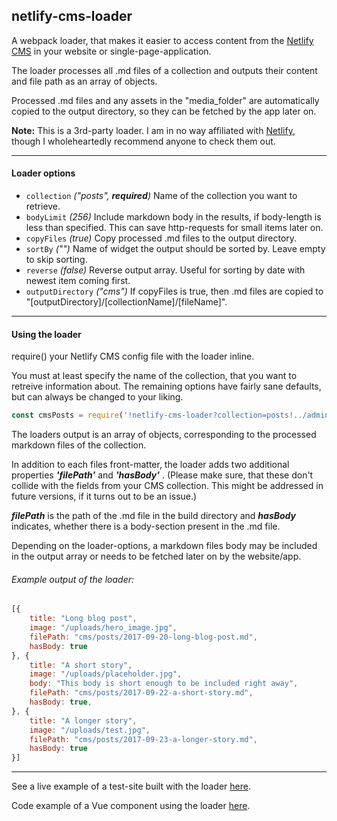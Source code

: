 ## netlify-cms-loader

A webpack loader, that makes it easier to access content from the [Netlify CMS](https://www.netlifycms.org/) in your website or single-page-application.

The loader processes all .md files of a collection and outputs their content and file path as an array of objects.

Processed .md files and any assets in the "media_folder" are automatically copied to the output directory, so they can be fetched by the app later on.

**Note:** This is a 3rd-party loader. I am in no way affiliated with [Netlify](https://www.netlify.com/), though I wholeheartedly recommend anyone to check them out.

---
#### Loader options

* ```collection``` *("posts", **required**)* Name of the collection you want to retrieve.
* ```bodyLimit``` *(256)* Include markdown body in the results, if body-length is less than specified. This can save http-requests for small items later on.
* ```copyFiles``` *(true)* Copy processed .md files to the output directory.
* ```sortBy``` *("")* Name of widget the output should be sorted by. Leave empty to skip sorting.
* ```reverse``` *(false)* Reverse output array. Useful for sorting by date with newest item coming first.
* ```outputDirectory``` *("cms")* If copyFiles is true, then .md files are copied to "[outputDirectory]/[collectionName]/[fileName]".

---
#### Using the loader
require() your Netlify CMS config file with the loader inline.

You must at least specify the name of the collection, that you want to retreive information about. The remaining options have fairly sane defaults, but can always be changed to your liking.

```javascript
const cmsPosts = require('!netlify-cms-loader?collection=posts!../admin/config.yml')
```

The loaders output is an array of objects, corresponding to the processed markdown files of the collection.

In addition to each files front-matter, the loader adds two additional properties ***'filePath'*** and ***'hasBody'*** . (Please make sure, that these don't collide with the fields from your CMS collection. This might be addressed in future versions, if it turns out to be an issue.)

***filePath*** is the path of the .md file in the build directory and ***hasBody*** indicates, whether there is a body-section present in the .md file.

Depending on the loader-options, a markdown files body may be included in the output array or needs to be fetched later on by the website/app.

###### Example output of the loader:
```javascript
[{
	title: "Long blog post",
	image: "/uploads/hero_image.jpg",
	filePath: "cms/posts/2017-09-20-long-blog-post.md",
	hasBody: true
}, {
	title: "A short story",
	image: "/uploads/placeholder.jpg",
	body: "This body is short enough to be included right away",
	filePath: "cms/posts/2017-09-22-a-short-story.md",
	hasBody: true,
}, {
	title: "A longer story",
	image: "/uploads/test.jpg",
	filePath: "cms/posts/2017-09-23-a-longer-story.md",
	hasBody: true
}]
```

---
See a live example of a test-site built with the loader [here](https://netlify-cms-loader.netlify.com/).

Code example of a Vue component using the loader [here](https://github.com/Nocory/netlify_cms/blob/master/src/components/cms.vue).